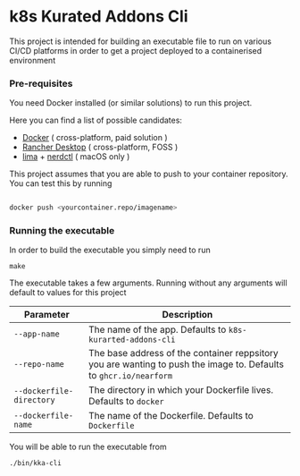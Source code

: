 # k8s Kurated Addons Cli

This project is intended for building an executable file to run on various CI/CD platforms in order to get a project deployed to a containerised environment

### Pre-requisites

You need Docker installed (or similar solutions) to run this project.

Here you can find a list of possible candidates:

- [Docker](https://docs.docker.com/engine/install/) ( cross-platform, paid solution )
- [Rancher Desktop](https://rancherdesktop.io/) ( cross-platform, FOSS )
- [lima](https://github.com/lima-vm/lima) + [nerdctl](https://github.com/containerd/nerdctl) ( macOS only )


This project assumes that you are able to push to your container repository. You can test this by running

```bash

docker push <yourcontainer.repo/imagename>
```

### Running the executable

In order to build the executable you simply need to run 

```
make
```

The executable takes a few arguments. Running without any arguments will default to values for this project

| Parameter                | Description                                                                                                       |
|--------------------------|-------------------------------------------------------------------------------------------------------------------|
| `--app-name`             | The name of the app. Defaults to `k8s-kurarted-addons-cli `                                                       |
| `--repo-name`            | The base address of the container reppsitory you are wanting to push the image to. Defaults to `ghcr.io/nearform` |
| `--dockerfile-directory` | The directory in which your Dockerfile lives. Defaults to `docker`                                                |       
| `--dockerfile-name`      | The name of the Dockerfile. Defaults to `Dockerfile`                                                              |

You will be able to run the executable from 

```bash
./bin/kka-cli
```